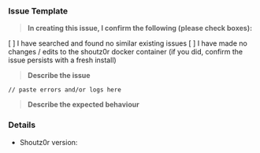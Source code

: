 ### Issue Template

> **In creating this issue, I confirm the following (please check boxes):**

[ ] I have searched and found no similar existing issues
[ ] I have made no changes / edits to the shoutz0r docker container (if you did, confirm the issue persists with a fresh install)


> **Describe the issue**

```
// paste errors and/or logs here
```

> **Describe the expected behaviour**


### Details

* Shoutz0r version: 
